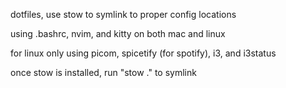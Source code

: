 dotfiles, use stow to symlink to proper config locations

using .bashrc, nvim, and kitty on both mac and linux

for linux only using picom, spicetify (for spotify), i3, and i3status 

once stow is installed, run "stow ." to symlink
